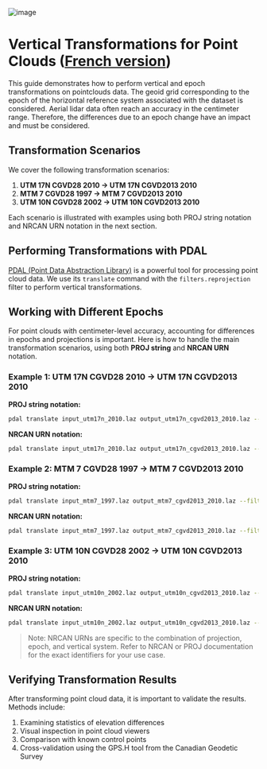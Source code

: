 ![image](https://github.com/user-attachments/assets/7fb631a8-8405-4592-9897-991f8123cd02)
# Vertical Transformations for Point Clouds ([French version](./pointcloud_transformations_FR.md))

This guide demonstrates how to perform vertical and epoch transformations on pointclouds data. The geoid grid corresponding to the epoch of the horizontal reference system associated with the dataset is considered. Aerial lidar data often reach an accuracy in the centimeter range. Therefore, the differences due to an epoch change have an impact and must be considered.

## Transformation Scenarios

We cover the following transformation scenarios:

1. **UTM 17N CGVD28 2010 → UTM 17N CGVD2013 2010**
2. **MTM 7 CGVD28 1997 → MTM 7 CGVD2013 2010**
3. **UTM 10N CGVD28 2002 → UTM 10N CGVD2013 2010**

Each scenario is illustrated with examples using both PROJ string notation and NRCAN URN notation in the next section.

## Performing Transformations with PDAL

[PDAL (Point Data Abstraction Library)](https://pdal.io/) is a powerful tool for processing point cloud data. We use its `translate` command with the `filters.reprojection` filter to perform vertical transformations.

## Working with Different Epochs

For point clouds with centimeter-level accuracy, accounting for differences in epochs and projections is important. Here is how to handle the main transformation scenarios, using both **PROJ string** and **NRCAN URN** notation.

### Example 1: UTM 17N CGVD28 2010 → UTM 17N CGVD2013 2010

**PROJ string notation:**
```bash
pdal translate input_utm17n_2010.laz output_utm17n_cgvd2013_2010.laz --filters.reprojection.in_srs="+init=EPSG:2958 +geoidgrids=ca_nrc_HT2_2010v70.tif" --filters.reprojection.out_srs="+init=EPSG:2958 +geoidgrids=ca_nrc_CGG2013an83.tif"
```

**NRCAN URN notation:**
```bash
pdal translate input_utm17n_2010.laz output_utm17n_cgvd2013_2010.laz --filters.reprojection.in_srs="urn:ogc:def:coordinateMetadata:NRCAN::NAD83_CSRS_2010_UTM17_CGVD28_2010" --filters.reprojection.out_srs="urn:ogc:def:coordinateMetadata:NRCAN::NAD83_CSRS_2010_UTM17_CGVD2013_2010"
```

### Example 2: MTM 7 CGVD28 1997 → MTM 7 CGVD2013 2010

**PROJ string notation:**
```bash
pdal translate input_mtm7_1997.laz output_mtm7_cgvd2013_2010.laz --filters.reprojection.in_srs="+init=EPSG:2949 +geoidgrids=ca_nrc_HT2_1997v70.tif" --filters.reprojection.out_srs="+init=EPSG:2949 +geoidgrids=ca_nrc_CGG2013an83.tif"
```

**NRCAN URN notation:**
```bash
pdal translate input_mtm7_1997.laz output_mtm7_cgvd2013_2010.laz --filters.reprojection.in_srs="urn:ogc:def:coordinateMetadata:NRCAN::NAD83_CSRS_1997_MTM7_CGVD28_1997" --filters.reprojection.out_srs="urn:ogc:def:coordinateMetadata:NRCAN::NAD83_CSRS_2010_MTM7_CGVD2013_2010"
```

### Example 3: UTM 10N CGVD28 2002 → UTM 10N CGVD2013 2010

**PROJ string notation:**
```bash
pdal translate input_utm10n_2002.laz output_utm10n_cgvd2013_2010.laz --filters.reprojection.in_srs="+init=EPSG:3157 +geoidgrids=ca_nrc_HT2_2002v70.tif" --filters.reprojection.out_srs="+init=EPSG:3157 +geoidgrids=ca_nrc_CGG2013an83.tif"
```

**NRCAN URN notation:**
```bash
pdal translate input_utm10n_2002.laz output_utm10n_cgvd2013_2010.laz --filters.reprojection.in_srs="urn:ogc:def:coordinateMetadata:NRCAN::NAD83_CSRS_2002_UTM10_CGVD28_2002" --filters.reprojection.out_srs="urn:ogc:def:coordinateMetadata:NRCAN::NAD83_CSRS_2010_UTM10_CGVD2013_2010"
```

> Note: NRCAN URNs are specific to the combination of projection, epoch, and vertical system. Refer to NRCAN or PROJ documentation for the exact identifiers for your use case.

## Verifying Transformation Results

After transforming point cloud data, it is important to validate the results. Methods include:

1. Examining statistics of elevation differences
2. Visual inspection in point cloud viewers
3. Comparison with known control points
4. Cross-validation using the GPS.H tool from the Canadian Geodetic Survey


